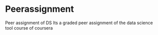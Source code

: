 # Peerassignment
Peer assignment of DS
Its a graded peer assignment of the data science tool course of coursera
